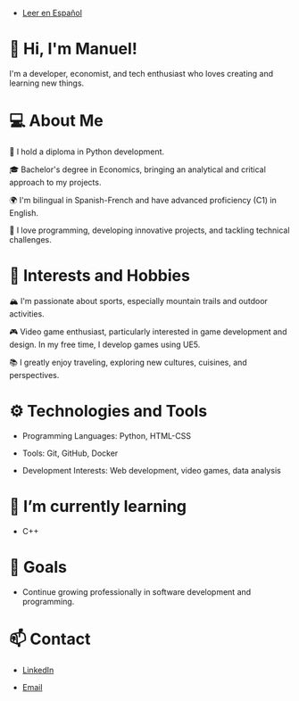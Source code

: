 - [Leer en Español](README_ES.md)

# 👋 Hi, I'm Manuel!

I'm a developer, economist, and tech enthusiast who loves creating and learning new things.

# 💻 About Me

🐍 I hold a diploma in Python development.

🎓 Bachelor's degree in Economics, bringing an analytical and critical approach to my projects.

🌍 I'm bilingual in Spanish-French and have advanced proficiency (C1) in English.

🚀 I love programming, developing innovative projects, and tackling technical challenges.

# 🌲 Interests and Hobbies

🏔️ I'm passionate about sports, especially mountain trails and outdoor activities.

🎮 Video game enthusiast, particularly interested in game development and design. In my free time, I develop games using UE5.

📚 I greatly enjoy traveling, exploring new cultures, cuisines, and perspectives.

# ⚙️ Technologies and Tools

- Programming Languages: Python, HTML-CSS

- Tools: Git, GitHub, Docker

- Development Interests: Web development, video games, data analysis

# 🌱 I’m currently learning

- C++

# 🎯 Goals

- Continue growing professionally in software development and programming.

# 📫 Contact

- [LinkedIn](www.linkedin.com/in/manuel-davila-2933352b2)

- [Email]((mailto:manueldavilafor@gmail.com))



